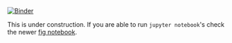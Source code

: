 [![Binder](http://mybinder.org/badge.svg)](http://mybinder.org:/repo/sbanerjee23/styles)

This is under construction. If you are able to run `jupyter notebook`'s check the newer [fig notebook](billinge_figs_refining.ipynb).
